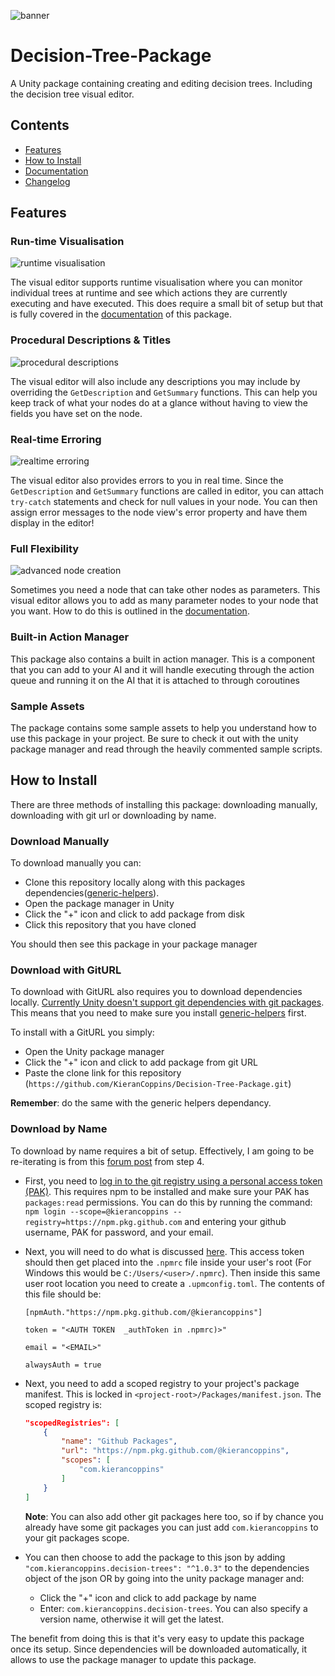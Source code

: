 ![banner](Documentation~/Resources/Banner.png)

# Decision-Tree-Package

A Unity package containing creating and editing decision trees. Including the decision tree visual editor.

## Contents
- [Features](#features)
- [How to Install](#how-to-install)
- [Documentation](Documentation~/README.md)
- [Changelog](CHANGELOG.md)

## Features

### Run-time Visualisation
![runtime visualisation](Documentation~/Resources/RuntimeVisualisation.png)

The visual editor supports runtime visualisation where you can monitor individual trees at runtime and see which actions they are currently executing and have executed. This does require a small bit of setup but that is fully covered in the [documentation](Documentation~/RuntimeVisualisation.md) of this package.

### Procedural Descriptions & Titles
![procedural descriptions](Documentation~/Resources/ProceduralDescriptionShowcase.png)

The visual editor will also include any descriptions you may include by overriding the `GetDescription` and `GetSummary` functions. This can help you keep track of what your nodes do at a glance without having to view the fields you have set on the node.

### Real-time Erroring
![realtime erroring](Documentation~/Resources//RealtimeErroringShowcase.png)

The visual editor also provides errors to you in real time. Since the `GetDescription` and `GetSummary` functions are called in editor, you can attach `try-catch` statements and check for null values in your node. You can then assign error messages to the node view's error property and have them display in the editor!

### Full Flexibility
![advanced node creation](Documentation~/Resources/AdvancedNodeCreation.png)

Sometimes you need a node that can take other nodes as parameters. This visual editor allows you to add as many parameter nodes to your node that you want. How to do this is outlined in the [documentation](Documentation~/AdvancedNodeCreation.md).

### Built-in Action Manager

This package also contains a built in action manager. This is a component that you can add to your AI and it will handle executing through the action queue and running it on the AI that it is attached to through coroutines

### Sample Assets

The package contains some sample assets to help you understand how to use this package in your project. Be sure to check it out with the unity package manager and read through the heavily commented sample scripts.

## How to Install

There are three methods of installing this package: downloading manually, downloading with git url or downloading by name.

### Download Manually
To download manually you can:
- Clone this repository locally along with this packages dependencies([generic-helpers](https://github.com/KieranCoppins/Generic-Helpers)).
- Open the package manager in Unity
- Click the "+" icon and click to add package from disk
- Click this repository that you have cloned

You should then see this package in your package manager

### Download with GitURL
To download with GitURL also requires you to download dependencies locally. [Currently Unity doesn't support git dependencies with git packages](https://forum.unity.com/threads/custom-package-with-git-dependencies.628390/). This means that you need to make sure you install [generic-helpers](https://github.com/KieranCoppins/Generic-Helpers) first.

To install with a GitURL you simply:
- Open the Unity package manager
- Click the "+" icon and click to add package from git URL
- Paste the clone link for this repository (`https://github.com/KieranCoppins/Decision-Tree-Package.git`)

**Remember**: do the same with the generic helpers dependancy.

### Download by Name
To download by name requires a bit of setup. Effectively, I am going to be re-iterating is from this [forum post](https://forum.unity.com/threads/using-github-packages-registry-with-unity-package-manager.861076/) from step 4.

- First, you need to [log in to the git registry using a personal access token (PAK)](https://docs.github.com/en/packages/working-with-a-github-packages-registry/working-with-the-npm-registry#authenticating-with-a-personal-access-token). This requires npm to be installed and make sure your PAK has `packages:read` permissions. You can do this by running the command: `npm login --scope=@kierancoppins --registry=https://npm.pkg.github.com` and entering your github username, PAK for password, and your email.

- Next, you will need to do what is discussed [here](https://forum.unity.com/threads/npm-registry-authentication.836308/). This access token should then get placed into the `.npmrc` file inside your user's root (For Windows this would be `C:/Users/<user>/.npmrc`). Then inside this same user root location you need to create a `.upmconfig.toml`. The contents of this file should be:
    ```
    [npmAuth."https://npm.pkg.github.com/@kierancoppins"]

    token = "<AUTH TOKEN  _authToken in .npmrc)>"

    email = "<EMAIL>"

    alwaysAuth = true
    ```

- Next, you need to add a scoped registry to your project's package manifest. This is locked in `<project-root>/Packages/manifest.json`. The scoped registry is:
    ```json
    "scopedRegistries": [
        {
            "name": "Github Packages",
            "url": "https://npm.pkg.github.com/@kierancoppins",
            "scopes": [
                "com.kierancoppins"
            ]
        }
    ]
    ```
    **Note**: You can also add other git packages here too, so if by chance you already have some git packages you can just add `com.kierancoppins` to your git packages scope.

- You can then choose to add the package to this json by adding `"com.kierancoppins.decision-trees": "^1.0.3"` to the dependencies object of the json OR by going into the unity package manager and:
  - Click the "+" icon and click to add package by name
  - Enter: `com.kierancoppins.decision-trees`. You can also specify a version name, otherwise it will get the latest.

The benefit from doing this is that it's very easy to update this package once its setup. Since dependencies will be downloaded automatically, it allows to use the package manager to update this package.
